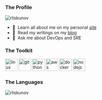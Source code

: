 <h3 align="left">The Profile</h3>
<p align="left"> 
 <img src="https://komarev.com/ghpvc/?username=rliskunov" alt="rliskunov" /> 
</p>

- 👾 &nbsp;Learn all about me on my personal [site](https://rliskunov.github.io)
- 👀 &nbsp;Read my writings on my [blog](https://rliskunov.github.io)
- 💭 &nbsp;Ask me about DevOps and SRE


<h3 align="left">The Toolkit</h3>
<p align="left">
 <img src="https://www.vectorlogo.zone/logos/linux/linux-icon.svg" alt="linux" width="40" height="40"/> 
 <img src="https://www.vectorlogo.zone/logos/git-scm/git-scm-icon.svg" alt="git" width="40" height="40"/> 
 <img src="https://www.vectorlogo.zone/logos/python/python-icon.svg" alt="python" width="40" height="40"/> 
 <img src="https://www.vectorlogo.zone/logos/amazon_aws/amazon_aws-icon.svg" alt="aws" width="40" height="40"/> 
 <img src="https://www.vectorlogo.zone/logos/docker/docker-icon.svg" alt="docker" width="40" height="40"/> 
 <img src="https://www.vectorlogo.zone/logos/nodejs/nodejs-icon.svg" alt="nodejs" width="40" height="40"/> 
</p>

<h3 align="left">The Languages</h3>
<p>
 <img align="center" src="https://github-readme-stats.vercel.app/api/top-langs/?username=rliskunov&layout=compact&hide=html" alt="rliskunov" />
</p>
